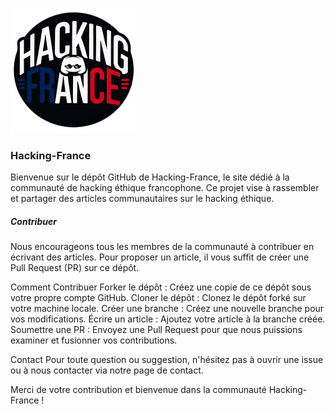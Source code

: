 
![logoHacking-France](https://github.com/Frozenka/hacking-france/blob/main/src/assets/hf.png?raw=true)

### Hacking-France
Bienvenue sur le dépôt GitHub de Hacking-France, le site dédié à la communauté de hacking éthique francophone. Ce projet vise à rassembler et partager des articles communautaires sur le hacking éthique.

##### Contribuer
Nous encourageons tous les membres de la communauté à contribuer en écrivant des articles. Pour proposer un article, il vous suffit de créer une Pull Request (PR) sur ce dépôt.

Comment Contribuer
Forker le dépôt : Créez une copie de ce dépôt sous votre propre compte GitHub.
Cloner le dépôt : Clonez le dépôt forké sur votre machine locale.
Créer une branche : Créez une nouvelle branche pour vos modifications.
Écrire un article : Ajoutez votre article à la branche créée.
Soumettre une PR : Envoyez une Pull Request pour que nous puissions examiner et fusionner vos contributions.

Contact
Pour toute question ou suggestion, n'hésitez pas à ouvrir une issue ou à nous contacter via notre page de contact.

Merci de votre contribution et bienvenue dans la communauté Hacking-France !
